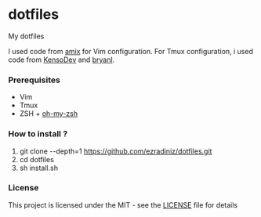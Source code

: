 # dotfiles

My dotfiles

I used code from [amix](https://github.com/amix/vimrc) for Vim configuration. For Tmux configuration, i used code from [KensoDev](https://github.com/KensoDev) and [bryanl](https://gist.github.com/bryanl/721200). 

### Prerequisites                                                                       
 - Vim
 - Tmux
 - ZSH + [oh-my-zsh](https://github.com/robbyrussell/oh-my-zsh)
                                                                                   
### How to install ?                                                                    
1. git clone --depth=1 https://github.com/ezradiniz/dotfiles.git
2. cd dotfiles
3. sh install.sh
                                                                                       
### License                                                                             
This project is licensed under the MIT - see the [LICENSE](LICENSE) file for details 
